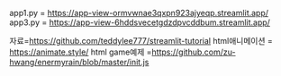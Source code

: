 app1.py   =   https://app-view-ormvwnae3qxpn923ajyeqp.streamlit.app/
app3.py   =   https://app-view-6hddsvecetgdzdpvcddbum.streamlit.app/

자료=https://github.com/teddylee777/streamlit-tutorial
html애니메이션 = https://animate.style/
html game예제 =https://github.com/zu-hwang/enermyrain/blob/master/init.js
